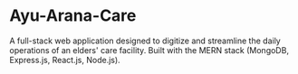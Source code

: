 # Ayu-Arana-Care
A full-stack web application designed to digitize and streamline the daily operations of an elders' care facility. Built with the MERN stack (MongoDB, Express.js, React.js, Node.js).

